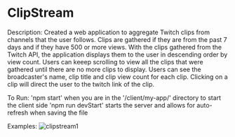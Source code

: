 ﻿# ClipStream

Description: 
   Created a web application to aggregate Twitch clips from channels that the user follows. 
   Clips are gathered if they are from the past 7 days and if they have 500 or more views. 
   With the clips gathered from the Twitch API, the application displays them to the user
   in descending order by view count. Users can keeep scrolling to view all the clips that were
   gathered until there are no more clips to display. Users can see the broadcaster's name,
   clip title and clip view count for each clip. Clicking on a clip will direct the user to 
   the twitch link of the clip.
 
To Run: 
'npm start' when you are in the '/client/my-app/' directory to start the client side
'npm run devStart' starts the server and allows for auto-refresh when saving the file

Examples:
![clipstream1](https://github.com/michaelvong/ClipStream/assets/72327548/f2202893-9ab1-4206-8b2f-f171d9e49509)
